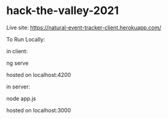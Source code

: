 # hack-the-valley-2021
Live site: https://natural-event-tracker-client.herokuapp.com/

To Run Locally:

in client:

  ng serve

  hosted on localhost:4200

in server:

  node app.js

  hosted on localhost:3000
